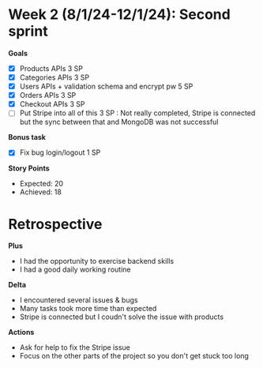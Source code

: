 # Week 2 (8/1/24-12/1/24): Second sprint

**Goals**

- [x] Products APIs 3 SP
- [x] Categories APIs 3 SP
- [x] Users APIs + validation schema and encrypt pw 5 SP
- [x] Orders APIs 3 SP
- [x] Checkout APIs 3 SP
- [ ] Put Stripe into all of this 3 SP : Not really completed, Stripe is connected but the sync between that and MongoDB was not successful

**Bonus task**

- [x] Fix bug login/logout 1 SP

**Story Points**

- Expected: 20
- Achieved: 18

# Retrospective

**Plus**

- I had the opportunity to exercise backend skills
- I had a good daily working routine

**Delta**

- I encountered several issues & bugs
- Many tasks took more time than expected
- Stripe is connected but I coudn't solve the issue with products

**Actions**

- Ask for help to fix the Stripe issue
- Focus on the other parts of the project so you don't get stuck too long

